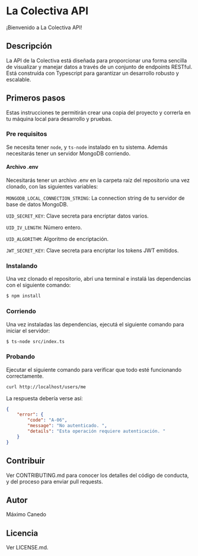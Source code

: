 # La Colectiva API
¡Bienvenido a La Colectiva API!

## Descripción
La API de la Colectiva está diseñada para proporcionar una forma sencilla de visualizar y manejar datos a través de un conjunto de endpoints RESTful. Está construída con Typescript para garantizar un desarrollo robusto y escalable.

## Primeros pasos
Estas instrucciones te permitirán crear una copia del proyecto y correrla en tu máquina local para desarrollo y pruebas. 
### Pre requisitos
Se necesita tener `node`, y `ts-node` instalado en tu sistema. Además necesitarás tener un servidor MongoDB corriendo.
#### Archivo .env
Necesitarás tener un archivo .env en la carpeta raíz del repositorio una vez clonado, con las siguientes variables:

`MONGODB_LOCAL_CONNECTION_STRING`: La connection string de tu servidor de base de datos MongoDB.

`UID_SECRET_KEY`: Clave secreta para encriptar datos varios.

`UID_IV_LENGTH`: Número entero.

`UID_ALGORITHM`: Algoritmo de encriptación.

`JWT_SECRET_KEY`: Clave secreta para encriptar los tokens JWT emitidos.


### Instalando
Una vez clonado el repositorio, abrí una terminal e instalá las dependencias con el siguiente comando:
```bash
$ npm install
```
### Corriendo
Una vez instaladas las dependencias, ejecutá el siguiente comando para iniciar el servidor:
```bash
$ ts-node src/index.ts
```
### Probando
Ejecutar el siguiente comando para verificar que todo esté funcionando correctamente.
```bash
curl http://localhost/users/me
```
La respuesta debería verse así:
```json
{
    "error": {
        "code": "A-06",
        "message": "No autenticado. ",
        "details": "Esta operación requiere autenticación. "
    }
}
```
## Contribuir
Ver CONTRIBUTING.md para conocer los detalles del código de conducta, y del proceso para enviar pull requests.

## Autor
Máximo Canedo

## Licencia
Ver LICENSE.md.
